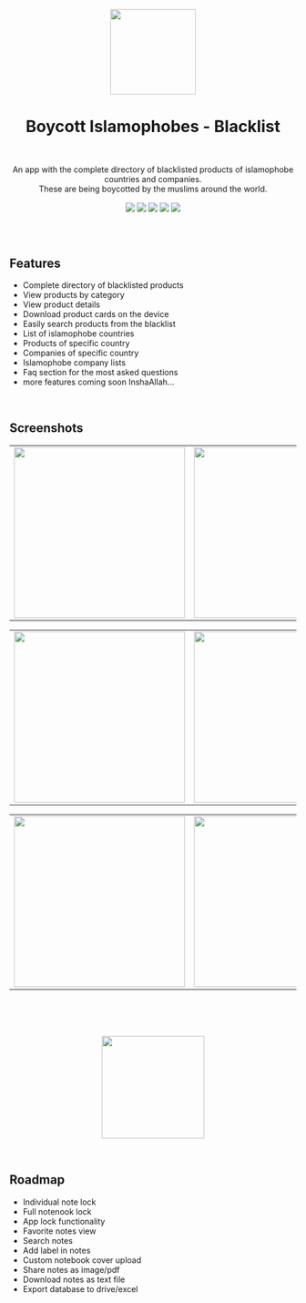<p align="center"> 
  <tr>
     <td><img src="https://www.notion.so/image/https%3A%2F%2Fs3-us-west-2.amazonaws.com%2Fsecure.notion-static.com%2F82127fd0-aeaf-4495-8487-b68dbae409e9%2Flogo.png?table=block&id=8c8df4f8-b844-4b34-ae40-9f534f698876&spaceId=3107c0c8-1d6e-462e-8ab2-26ba76caa796&width=600&userId=73918c78-f0a6-467b-83c8-c747d80076b1&cache=v2" width=150 ></td>
  </tr>
 </p>

<h1 align="center">Boycott Islamophobes - Blacklist</h1>
</br>

<p align="center" > An app with the complete directory of blacklisted products of islamophobe countries and companies. </br> These are being boycotted by the muslims around the world.</p>


<div align="center">
<img align="center" src="https://img.shields.io/badge/Flutter-%2302569B.svg?style=flat"/>
<img align="center" src="https://img.shields.io/badge/-BLoC-blue?style=flat"/>
<img align="center" src="https://img.shields.io/badge/-Clean Architecture-2FA52F?style=flat"/>
<img align="center" src="https://img.shields.io/badge/-Firebase-F5820B?style=flat"/>
<img align="center" src="https://img.shields.io/badge/-Go Router-0B458B?style=flat"/>
</div>


</br></br>

## Features
- Complete directory of blacklisted products
- View products by category
- View product details
- Download product cards on the device
- Easily search products from the blacklist
- List of islamophobe countries
- Products of specific country
- Companies of specific country
- Islamophobe company lists
- Faq section for the most asked questions
- more features coming soon InshaAllah...

</br>

## Screenshots
<table align="center">
  <tr>
    <td><img src="https://www.notion.so/image/https%3A%2F%2Fs3-us-west-2.amazonaws.com%2Fsecure.notion-static.com%2Fa4822a6e-6a24-4a1d-905f-3ca898f1ba3b%2Fboycott-islamophobes_(1).png?table=block&id=529a0df5-5c28-4457-a6e5-088ed6a60be8&spaceId=3107c0c8-1d6e-462e-8ab2-26ba76caa796&width=2000&userId=73918c78-f0a6-467b-83c8-c747d80076b1&cache=v2" width=300 ></td>
    <td><img src="https://www.notion.so/image/https%3A%2F%2Fs3-us-west-2.amazonaws.com%2Fsecure.notion-static.com%2Fc1e31451-e678-4119-babe-0320da801dc6%2Fboycott-islamophobes_(2).png?table=block&id=7ad34263-c090-480a-8de9-cd843dc6dd34&spaceId=3107c0c8-1d6e-462e-8ab2-26ba76caa796&width=2000&userId=73918c78-f0a6-467b-83c8-c747d80076b1&cache=v2" width=300 ></td>
    <td><img src="https://www.notion.so/image/https%3A%2F%2Fs3-us-west-2.amazonaws.com%2Fsecure.notion-static.com%2F8754aced-70dd-4671-a8d4-49699e570827%2Fboycott-islamophobes_(3).png?table=block&id=cdc2b8d6-bcb5-4d8c-8b22-83d4d64a7d4e&spaceId=3107c0c8-1d6e-462e-8ab2-26ba76caa796&width=2000&userId=73918c78-f0a6-467b-83c8-c747d80076b1&cache=v2" width=300 ></td>
  </tr>
 </table>
<table align="center">

  <tr>
    <td><img src="https://www.notion.so/image/https%3A%2F%2Fs3-us-west-2.amazonaws.com%2Fsecure.notion-static.com%2F522d232c-f075-4bff-b077-09ef05329e75%2Fboycott-islamophobes_(4).png?table=block&id=9301e2a2-353d-4400-b6dc-b57f0f407947&spaceId=3107c0c8-1d6e-462e-8ab2-26ba76caa796&width=2000&userId=73918c78-f0a6-467b-83c8-c747d80076b1&cache=v2" width=300 ></td>
    <td><img src="https://www.notion.so/image/https%3A%2F%2Fs3-us-west-2.amazonaws.com%2Fsecure.notion-static.com%2Fe9a24c41-6f7a-4606-a874-abb1d5a3d943%2Fboycott-islamophobes_(5).png?table=block&id=a62e32f3-3151-47a8-99b5-42624c3f83cd&spaceId=3107c0c8-1d6e-462e-8ab2-26ba76caa796&width=2000&userId=73918c78-f0a6-467b-83c8-c747d80076b1&cache=v2" width=300 ></td>
    <td><img src="https://www.notion.so/image/https%3A%2F%2Fs3-us-west-2.amazonaws.com%2Fsecure.notion-static.com%2Fdc890479-8883-4a6b-9741-4c486086b32d%2Fboycott-islamophobes_(6).png?table=block&id=1faae3ba-c0cd-4944-bf63-0cb3697c5819&spaceId=3107c0c8-1d6e-462e-8ab2-26ba76caa796&width=2000&userId=73918c78-f0a6-467b-83c8-c747d80076b1&cache=v2" width=300 ></td>
  </tr>
 </table>
 <table align="center">
  <tr>
    <td><img src="https://www.notion.so/image/https%3A%2F%2Fs3-us-west-2.amazonaws.com%2Fsecure.notion-static.com%2Fc2f614f4-126f-44d0-b355-20f2cf303dea%2Fboycott-islamophobes_(7).png?table=block&id=7db00116-cc87-40fc-a3e5-b14a1c9e6dbe&spaceId=3107c0c8-1d6e-462e-8ab2-26ba76caa796&width=2000&userId=73918c78-f0a6-467b-83c8-c747d80076b1&cache=v2" width=300 ></td>
    <td><img src="https://www.notion.so/image/https%3A%2F%2Fs3-us-west-2.amazonaws.com%2Fsecure.notion-static.com%2F6d80930e-0f8f-4266-8f67-e005b372399c%2Fboycott-islamophobes_(8).png?table=block&id=443fddc7-5411-493c-8188-0b13a4bd14c2&spaceId=3107c0c8-1d6e-462e-8ab2-26ba76caa796&width=2000&userId=73918c78-f0a6-467b-83c8-c747d80076b1&cache=v2" width=300 ></td>
    <td><img src="https://www.notion.so/image/https%3A%2F%2Fs3-us-west-2.amazonaws.com%2Fsecure.notion-static.com%2F9e24e28a-21e2-4954-b997-b2c77397cb1c%2Fboycott-islamophobes_(9).png?table=block&id=01dea15e-d38a-4e9c-b715-4620ca2c70db&spaceId=3107c0c8-1d6e-462e-8ab2-26ba76caa796&width=2000&userId=73918c78-f0a6-467b-83c8-c747d80076b1&cache=v2" width=300 ></td>
  </tr>
 </table>

</br>
</br>
</br>

<p align="center">
  <a href="https://drive.google.com/drive/folders/1UP479KqnAZkXvCOoU8UuNToVUwO2gxyE?usp=sharing">
  <img width="180" src="https://www.notion.so/image/https%3A%2F%2Fs3-us-west-2.amazonaws.com%2Fsecure.notion-static.com%2Fee4cde11-e7d3-459c-ba63-b0ddb81c8eb7%2FScreenshot_112.png?id=54440bd0-85f6-4401-9fbf-566dc9619563&table=block&spaceId=3107c0c8-1d6e-462e-8ab2-26ba76caa796&width=2000&userId=73918c78-f0a6-467b-83c8-c747d80076b1&cache=v2">
  </a>
</p>

</br>

## Roadmap
- Individual note lock
- Full notenook lock
- App lock functionality
- Favorite notes view
- Search notes
- Add label in notes
- Custom notebook cover upload
- Share notes as image/pdf
- Download notes as text file
- Export database to drive/excel


</br>
